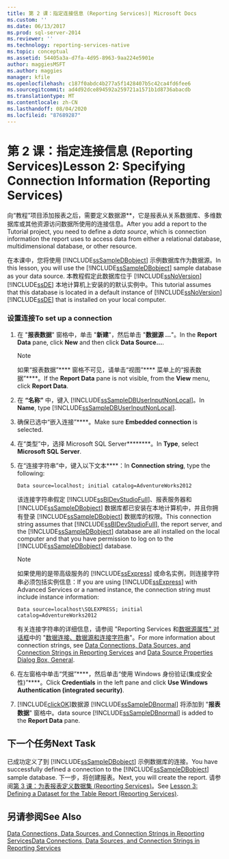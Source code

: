 ```yaml
---
title: 第 2 课：指定连接信息 (Reporting Services)| Microsoft Docs
ms.custom: ''
ms.date: 06/13/2017
ms.prod: sql-server-2014
ms.reviewer: ''
ms.technology: reporting-services-native
ms.topic: conceptual
ms.assetid: 54405a3a-d7fa-4d95-8963-9aa224e5901e
author: maggiesMSFT
ms.author: maggies
manager: kfile
ms.openlocfilehash: c187f0abdc4b277a5f1428407b5c42ca4fd6fee6
ms.sourcegitcommit: ad4d92dce894592a259721a1571b1d8736abacdb
ms.translationtype: MT
ms.contentlocale: zh-CN
ms.lasthandoff: 08/04/2020
ms.locfileid: "87689287"
---
```

# <a name="lesson-2-specifying-connection-information-reporting-services"></a><span data-ttu-id="b01f9-102">第 2 课：指定连接信息 (Reporting Services)</span><span class="sxs-lookup"><span data-stu-id="b01f9-102">Lesson 2: Specifying Connection Information (Reporting Services)</span></span>
  <span data-ttu-id="b01f9-103">向“教程”项目添加报表之后，需要定义数据源\*\*，它是报表从关系数据库、多维数据库或其他资源访问数据所使用的连接信息。</span><span class="sxs-lookup"><span data-stu-id="b01f9-103">After you add a report to the Tutorial project, you need to define a *data source*, which is connection information the report uses to access data from either a relational database, multidimensional database, or other resource.</span></span>  
  
 <span data-ttu-id="b01f9-104">在本课中，您将使用 [!INCLUDE[ssSampleDBobject](../includes/sssampledbobject-md.md)] 示例数据库作为数据源。</span><span class="sxs-lookup"><span data-stu-id="b01f9-104">In this lesson, you will use the [!INCLUDE[ssSampleDBobject](../includes/sssampledbobject-md.md)] sample database as your data source.</span></span> <span data-ttu-id="b01f9-105">本教程假定此数据库位于 [!INCLUDE[ssNoVersion](../includes/ssnoversion-md.md)] [!INCLUDE[ssDE](../includes/ssde-md.md)] 本地计算机上安装的的默认实例中。</span><span class="sxs-lookup"><span data-stu-id="b01f9-105">This tutorial assumes that this database is located in a default instance of [!INCLUDE[ssNoVersion](../includes/ssnoversion-md.md)] [!INCLUDE[ssDE](../includes/ssde-md.md)] that is installed on your local computer.</span></span>  
  
### <a name="to-set-up-a-connection"></a><span data-ttu-id="b01f9-106">设置连接</span><span class="sxs-lookup"><span data-stu-id="b01f9-106">To set up a connection</span></span>  
  
1.  <span data-ttu-id="b01f9-107">在 "**报表数据**" 窗格中，单击 "**新建**"，然后单击 "**数据源 ...**"。</span><span class="sxs-lookup"><span data-stu-id="b01f9-107">In the **Report Data** pane, click **New** and then click **Data Source...**.</span></span>  
  
    > [!NOTE]  
    >  <span data-ttu-id="b01f9-108">如果“报表数据”\*\*\*\* 窗格不可见，请单击“视图”\*\*\*\* 菜单上的“报表数据”\*\*\*\*。</span><span class="sxs-lookup"><span data-stu-id="b01f9-108">If the **Report Data** pane is not visible, from the **View** menu, click **Report Data**.</span></span>  
  
2.  <span data-ttu-id="b01f9-109">在 **“名称”** 中，键入 [!INCLUDE[ssSampleDBUserInputNonLocal](../includes/sssampledbuserinputnonlocal-md.md)]。</span><span class="sxs-lookup"><span data-stu-id="b01f9-109">In **Name**, type [!INCLUDE[ssSampleDBUserInputNonLocal](../includes/sssampledbuserinputnonlocal-md.md)].</span></span>  
  
3.  <span data-ttu-id="b01f9-110">确保已选中“嵌入连接”\*\*\*\*。</span><span class="sxs-lookup"><span data-stu-id="b01f9-110">Make sure **Embedded connection** is selected.</span></span>  
  
4.  <span data-ttu-id="b01f9-111">在“类型”中，选择 Microsoft SQL Server\*\*\*\*\*\*\*\*。</span><span class="sxs-lookup"><span data-stu-id="b01f9-111">In **Type**, select **Microsoft SQL Server**.</span></span>  
  
5.  <span data-ttu-id="b01f9-112">在“连接字符串”中，键入以下文本\*\*\*\*：</span><span class="sxs-lookup"><span data-stu-id="b01f9-112">In **Connection string**, type the following:</span></span>  
  
    ```  
    Data source=localhost; initial catalog=AdventureWorks2012  
    ```  
  
     <span data-ttu-id="b01f9-113">该连接字符串假定 [!INCLUDE[ssBIDevStudioFull](../includes/ssbidevstudiofull-md.md)]、报表服务器和 [!INCLUDE[ssSampleDBobject](../includes/sssampledbobject-md.md)] 数据库都已安装在本地计算机中，并且你拥有登录 [!INCLUDE[ssSampleDBobject](../includes/sssampledbobject-md.md)] 数据库的权限。</span><span class="sxs-lookup"><span data-stu-id="b01f9-113">This connection string assumes that [!INCLUDE[ssBIDevStudioFull](../includes/ssbidevstudiofull-md.md)], the report server, and the [!INCLUDE[ssSampleDBobject](../includes/sssampledbobject-md.md)] database are all installed on the local computer and that you have permission to log on to the [!INCLUDE[ssSampleDBobject](../includes/sssampledbobject-md.md)] database.</span></span>  
  
    > [!NOTE]  
    >  <span data-ttu-id="b01f9-114">如果使用的是带高级服务的 [!INCLUDE[ssExpress](../includes/ssexpress-md.md)] 或命名实例，则连接字符串必须包括实例信息：</span><span class="sxs-lookup"><span data-stu-id="b01f9-114">If you are using [!INCLUDE[ssExpress](../includes/ssexpress-md.md)] with Advanced Services or a named instance, the connection string must include instance information:</span></span>  
    >   
    >  `Data source=localhost\SQLEXPRESS; initial catalog=AdventureWorks2012`  
    >   
    >  <span data-ttu-id="b01f9-115">有关连接字符串的详细信息，请参阅 "Reporting Services 和[数据源属性" 对话框](data-source-properties-dialog-box-general.md)中的 "[数据连接、数据源和连接字符串](data-connections-data-sources-and-connection-strings-in-reporting-services.md)"。</span><span class="sxs-lookup"><span data-stu-id="b01f9-115">For more information about connection strings, see [Data Connections, Data Sources, and Connection Strings in Reporting Services](data-connections-data-sources-and-connection-strings-in-reporting-services.md) and [Data Source Properties Dialog Box, General](data-source-properties-dialog-box-general.md).</span></span>  
  
6.  <span data-ttu-id="b01f9-116">在左窗格中单击“凭据”\*\*\*\*，然后单击“使用 Windows 身份验证(集成安全性)”\*\*\*\*。</span><span class="sxs-lookup"><span data-stu-id="b01f9-116">Click **Credentials** in the left pane and click **Use Windows Authentication (integrated security)**.</span></span>  
  
7.  [!INCLUDE[clickOK](../includes/clickok-md.md)]<span data-ttu-id="b01f9-117">数据源 [!INCLUDE[ssSampleDBnormal](../includes/sssampledbnormal-md.md)] 将添加到 "**报表数据**" 窗格中。</span><span class="sxs-lookup"><span data-stu-id="b01f9-117">data source [!INCLUDE[ssSampleDBnormal](../includes/sssampledbnormal-md.md)] is added to the **Report Data** pane.</span></span>  
  
## <a name="next-task"></a><span data-ttu-id="b01f9-118">下一个任务</span><span class="sxs-lookup"><span data-stu-id="b01f9-118">Next Task</span></span>  
 <span data-ttu-id="b01f9-119">已成功定义了到 [!INCLUDE[ssSampleDBobject](../includes/sssampledbobject-md.md)] 示例数据库的连接。</span><span class="sxs-lookup"><span data-stu-id="b01f9-119">You have successfully defined a connection to the [!INCLUDE[ssSampleDBobject](../includes/sssampledbobject-md.md)] sample database.</span></span> <span data-ttu-id="b01f9-120">下一步，将创建报表。</span><span class="sxs-lookup"><span data-stu-id="b01f9-120">Next, you will create the report.</span></span> <span data-ttu-id="b01f9-121">请参阅[第 3 课：为表报表定义数据集 (Reporting Services)](lesson-3-defining-a-dataset-for-the-table-report-reporting-services.md)。</span><span class="sxs-lookup"><span data-stu-id="b01f9-121">See [Lesson 3: Defining a Dataset for the Table Report &#40;Reporting Services&#41;](lesson-3-defining-a-dataset-for-the-table-report-reporting-services.md).</span></span>  
  
## <a name="see-also"></a><span data-ttu-id="b01f9-122">另请参阅</span><span class="sxs-lookup"><span data-stu-id="b01f9-122">See Also</span></span>  
 [<span data-ttu-id="b01f9-123">Data Connections, Data Sources, and Connection Strings in Reporting Services</span><span class="sxs-lookup"><span data-stu-id="b01f9-123">Data Connections, Data Sources, and Connection Strings in Reporting Services</span></span>](data-connections-data-sources-and-connection-strings-in-reporting-services.md)  
  
  
